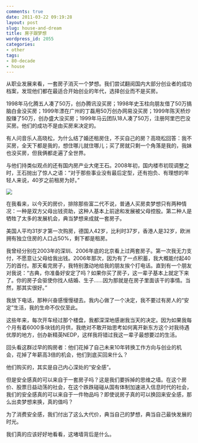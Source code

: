 ```yaml
---
comments: true
date: 2011-03-22 09:19:28
layout: post
slug: house-and-dream
title: 房子跟梦想
wordpress_id: 2055
categories:
- other
tags:
- 80-decade
- house
---
```


从职业发展来看，一套房子消灭一个梦想。我们尝试翻阅国内大部分创业者的成功档案，发现他们都在最适合开始创业的年代，选择创业而不是买房。

1998年马化腾五人凑了50万，创办腾讯没买房；1998年史玉柱向朋友借了50万搞脑白金没买房；1999年漂在广州的丁磊用50万创办网易没买房；1999年陈天桥炒股赚了50万，创办盛大没买房；1999年马云团队18人凑了50万，注册阿里巴巴没买房。他们的成功不是由买房来决定的。



有人问音乐人高晓松，为什么结了婚还租房住，不买自己的房？高晓松回答：我不买房，全天下都是我的，想住哪儿就住哪儿；买了房就只剩一个角落是我的，我妹也没买房，但我俩都走遍了全世界。

与他们持类似观点的还有国内房产业大佬王石。2008年初，国内楼市初现调整之时，王石抛出了惊人之语：“对于那些事业没有最后定型，还有抱负、有理想的年轻人来说，40岁之前租房为好。”

![](http://dobila.info/wp-content/uploads/2011/03/red-450x290.jpg)

在我看来，以今天的房价，排除那些富二代不说，普通人买房卖梦想只有两种情况：一种是双方父母出钱资助，这种人基本上前途和发展被父母控股。第二种人是牺牲了太多的发展机会，典当梦想来成就一套房子。

美国人平均31岁才第一次购房，德国人42岁，比利时37岁，香港人是32岁，欧洲拥有独立住房的人口占50%，剩下都是租房。

我曾经分别在2003年的深圳、2006年底的北京看上过两套房子。第一次我无力支付，不愿意让父母给我出钱。2006年那次，因为有了一点积蓄，我大概能付起40万的首付。那天看完房子，我特别激动地给我的朋友挨个打电话。直到有一个朋友对我说：“古典，你准备好安定了吗？如果你买了房子，这一辈子基本上就定下来了。你的房子会驱使你找人结婚、生子……因为那就是在房子里面该干的事情。当然，那其实很好。”

我放下电话，那种兴奋感慢慢褪去。我内心做了一个决定，我不要过有房人的“安定”生活，我的生命不仅仅至此。

这些年来，每次开车经过那个楼盘，我都深深地感谢我当天的决定。因为如果我每个月有着6000多块钱的月供，我绝对不敢开始思考如何离开新东方这个对我待遇优厚的地方，创办新精英NEDP，这样我将错过我这一辈子最想要过的生活。

回头看这群过早的购房者：他们花掉了自己未来10年转换工作方向与创业的机会，花掉了年薪高3倍的机会，他们到底买回来什么？

他们购买的，其实是自己内心深处的“安全感”。

但是安全感真的可以来自于一套房子吗？这是我们要拆掉的思维之墙。在这个房价、股票日益动荡的社会，在这个跌跌碰碰从国有体制加速进入信息时代的社会，我们的安全感真的可以来自于一件物品吗？即使说房子真的可以换回来安全感，那么出卖梦想来换，真的值吗？

为了消费安全感，我们付出了这么大代价，典当自己的梦想，典当自己最快发展的时光。

我们真的应该好好地看看，这堵墙背后是什么。

